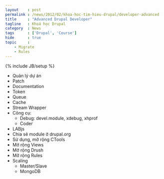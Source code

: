 ```yaml
---
layout    : post
permalink : /news/2012/02/khoa-hoc-tim-hieu-drupal/developer-advanced
title     : "Advanced Drupal Developer"
tagline   : Khoá học Drupal
category  : News
tags      : ['Drupal', 'Course']
hide      : true
topic     :
    - Migrate
    - Rules
---
```

{% include JB/setup %}

* Quản lý dự án
* Patch
* Documentation
* Token
* Queue
* Cache
* Stream Wrapper
* Công cụ:
  * Debug: devel.module, xdebug, xhprof
  * Coder
* LABjs
* Chia sẻ module ở drupal.org
* Sử dụng, mở rộng CTools
* Mở rộng Views
* Mở rộng Drush
* Mở rộng Rules
* Scaling
  * Master/Slave
  * MongoDB